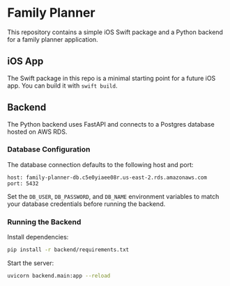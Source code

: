 # Family Planner

This repository contains a simple iOS Swift package and a Python backend for a family planner application.

## iOS App
The Swift package in this repo is a minimal starting point for a future iOS app. You can build it with `swift build`.

## Backend
The Python backend uses FastAPI and connects to a Postgres database hosted on AWS RDS.

### Database Configuration
The database connection defaults to the following host and port:

```
host: family-planner-db.c5e0yiaee08r.us-east-2.rds.amazonaws.com
port: 5432
```

Set the `DB_USER`, `DB_PASSWORD`, and `DB_NAME` environment variables to match your database credentials before running the backend.

### Running the Backend
Install dependencies:

```bash
pip install -r backend/requirements.txt
```

Start the server:

```bash
uvicorn backend.main:app --reload
```

